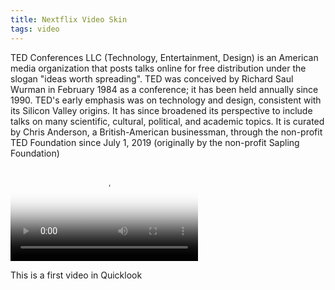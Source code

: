 ```yaml
---
title: Nextflix Video Skin
tags: video
---
```


TED Conferences LLC (Technology, Entertainment, Design) is an American media organization that posts talks online for free distribution under the slogan "ideas worth spreading". TED was conceived by Richard Saul Wurman in February 1984 as a conference; it has been held annually since 1990. TED's early emphasis was on technology and design, consistent with its Silicon Valley origins. It has since broadened its perspective to include talks on many scientific, cultural, political, and academic topics. It is curated by Chris Anderson, a British-American businessman, through the non-profit TED Foundation since July 1, 2019 (originally by the non-profit Sapling Foundation)

<link rel="stylesheet" href="/assets/css/player.css">
<script src="/assets/js/players.js"></script>
<script src="/assets/js/player.js"></script>
<video controls crossorigin playsinline poster="https://mms.businesswire.com/media/20180712005817/en/667816/5/ADI.GroundBreaking_%28002%29.jpg" id="player">
	<source src="https://r3---sn-i3belnl7.c.2mdn.net/videoplayback/id/54326e141aefa16c/itag/347/source/web_video_ads/ctier/L/acao/yes/ip/0.0.0.0/ipbits/0/expire/1631384739/sparams/acao,ctier,expire,id,ip,ipbits,itag,mh,mip,mm,mn,ms,mv,mvi,pl,source/signature/1B3180F4CE58C2D3055AAA64411DCF2014245764.69616D5EEB6B2499311E3BCB92F233B0B2D227FA/key/cms1/cms_redirect/yes/mh/Cu/mip/113.23.115.78/mm/32/mn/sn-i3belnl7/ms/su/mt/1599848676/mv/m/mvi/3/pl/24?cpn=KCBXtAMJ6EMGhgmL&file=file.mp4" type="video/mp4" size="1080">
	<track kind="captions" label="English" srclang="en" default src="https://cdn.plyr.io/static/demo/View_From_A_Blue_Moon_Trailer-HD.en.vtt">
	<track kind="captions" label="Français" srclang="fr" src="https://cdn.plyr.io/static/demo/View_From_A_Blue_Moon_Trailer-HD.fr.vtt">
</video>

This is a first video in Quicklook
